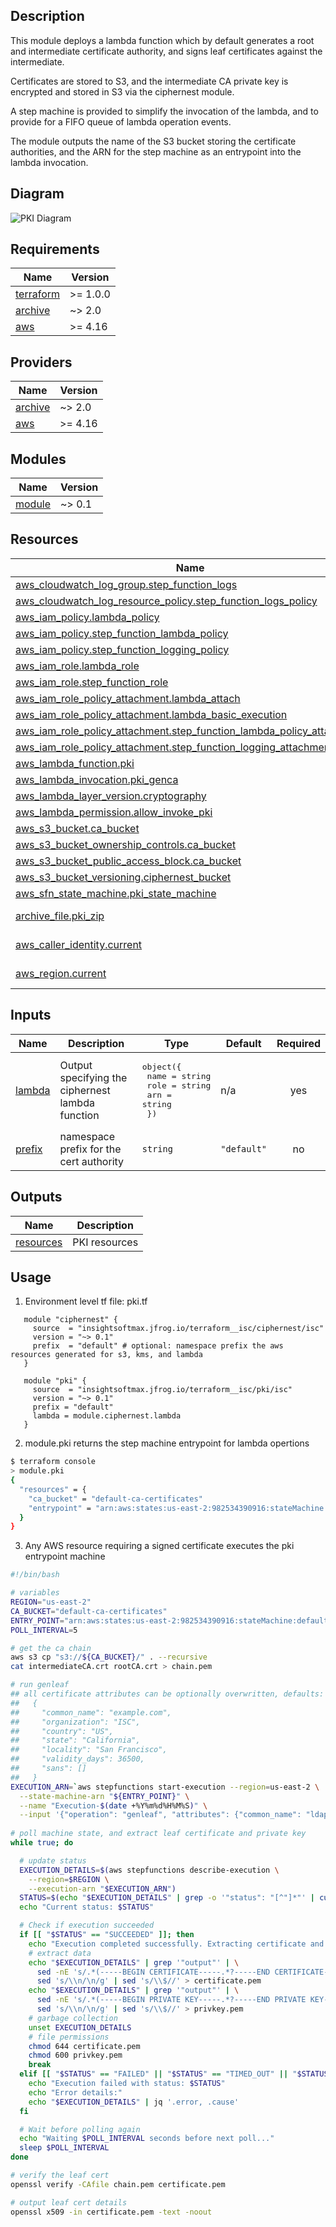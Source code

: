 ## Description

This module deploys a lambda function which by default generates a root and intermediate certificate authority, and signs leaf certificates against the intermediate.

Certificates are stored to S3, and the intermediate CA private key is encrypted and stored in S3 via the ciphernest module.

A step machine is provided to simplify the invocation of the lambda, and to provide for a FIFO queue of lambda operation events.

The module outputs the name of the S3 bucket storing the certificate authorities, and the ARN for the step machine as an entrypoint into the lambda invocation.

## Diagram
![PKI Diagram](./workflow/pki.jpg)

## Requirements

| Name | Version |
|------|---------|
| <a name="requirement_terraform"></a> [terraform](#requirement\_terraform) | >= 1.0.0 |
| <a name="requirement_archive"></a> [archive](#requirement\_archive) | ~> 2.0 |
| <a name="requirement_aws"></a> [aws](#requirement\_aws) | >= 4.16 |

## Providers

| Name | Version |
|------|---------|
| <a name="provider_archive"></a> [archive](#provider\_archive) | ~> 2.0 |
| <a name="provider_aws"></a> [aws](#provider\_aws) | >= 4.16 |

## Modules

| Name | Version |
|------|---------|
| <a name="module_resources"></a> [module](#ciphernest) | ~> 0.1 |

## Resources

| Name | Type |
|------|------|
| [aws_cloudwatch_log_group.step_function_logs](https://registry.terraform.io/providers/hashicorp/aws/latest/docs/resources/cloudwatch_log_group) | resource |
| [aws_cloudwatch_log_resource_policy.step_function_logs_policy](https://registry.terraform.io/providers/hashicorp/aws/latest/docs/resources/cloudwatch_log_resource_policy) | resource |
| [aws_iam_policy.lambda_policy](https://registry.terraform.io/providers/hashicorp/aws/latest/docs/resources/iam_policy) | resource |
| [aws_iam_policy.step_function_lambda_policy](https://registry.terraform.io/providers/hashicorp/aws/latest/docs/resources/iam_policy) | resource |
| [aws_iam_policy.step_function_logging_policy](https://registry.terraform.io/providers/hashicorp/aws/latest/docs/resources/iam_policy) | resource |
| [aws_iam_role.lambda_role](https://registry.terraform.io/providers/hashicorp/aws/latest/docs/resources/iam_role) | resource |
| [aws_iam_role.step_function_role](https://registry.terraform.io/providers/hashicorp/aws/latest/docs/resources/iam_role) | resource |
| [aws_iam_role_policy_attachment.lambda_attach](https://registry.terraform.io/providers/hashicorp/aws/latest/docs/resources/iam_role_policy_attachment) | resource |
| [aws_iam_role_policy_attachment.lambda_basic_execution](https://registry.terraform.io/providers/hashicorp/aws/latest/docs/resources/iam_role_policy_attachment) | resource |
| [aws_iam_role_policy_attachment.step_function_lambda_policy_attachment](https://registry.terraform.io/providers/hashicorp/aws/latest/docs/resources/iam_role_policy_attachment) | resource |
| [aws_iam_role_policy_attachment.step_function_logging_attachment](https://registry.terraform.io/providers/hashicorp/aws/latest/docs/resources/iam_role_policy_attachment) | resource |
| [aws_lambda_function.pki](https://registry.terraform.io/providers/hashicorp/aws/latest/docs/resources/lambda_function) | resource |
| [aws_lambda_invocation.pki_genca](https://registry.terraform.io/providers/hashicorp/aws/latest/docs/resources/lambda_invocation) | resource |
| [aws_lambda_layer_version.cryptography](https://registry.terraform.io/providers/hashicorp/aws/latest/docs/resources/lambda_layer_version) | resource |
| [aws_lambda_permission.allow_invoke_pki](https://registry.terraform.io/providers/hashicorp/aws/latest/docs/resources/lambda_permission) | resource |
| [aws_s3_bucket.ca_bucket](https://registry.terraform.io/providers/hashicorp/aws/latest/docs/resources/s3_bucket) | resource |
| [aws_s3_bucket_ownership_controls.ca_bucket](https://registry.terraform.io/providers/hashicorp/aws/latest/docs/resources/s3_bucket_ownership_controls) | resource |
| [aws_s3_bucket_public_access_block.ca_bucket](https://registry.terraform.io/providers/hashicorp/aws/latest/docs/resources/s3_bucket_public_access_block) | resource |
| [aws_s3_bucket_versioning.ciphernest_bucket](https://registry.terraform.io/providers/hashicorp/aws/latest/docs/resources/s3_bucket_versioning) | resource |
| [aws_sfn_state_machine.pki_state_machine](https://registry.terraform.io/providers/hashicorp/aws/latest/docs/resources/sfn_state_machine) | resource |
| [archive_file.pki_zip](https://registry.terraform.io/providers/hashicorp/archive/latest/docs/data-sources/file) | data source |
| [aws_caller_identity.current](https://registry.terraform.io/providers/hashicorp/aws/latest/docs/data-sources/caller_identity) | data source |
| [aws_region.current](https://registry.terraform.io/providers/hashicorp/aws/latest/docs/data-sources/region) | data source |

## Inputs

| Name | Description | Type | Default | Required |
|------|-------------|------|---------|:--------:|
| <a name="input_lambda"></a> [lambda](#input\_lambda) | Output specifying the ciphernest lambda function | <pre>object({<br/>    name = string<br/>    role = string<br/>    arn  = string<br/>  })</pre> | n/a | yes |
| <a name="input_prefix"></a> [prefix](#input\_prefix) | namespace prefix for the cert authority | `string` | `"default"` | no |

## Outputs

| Name | Description |
|------|-------------|
| <a name="output_resources"></a> [resources](#output\_resources) | PKI resources 

## Usage
1) Environment level tf file: 
pki.tf
```hcl
   module "ciphernest" {
     source  = "insightsoftmax.jfrog.io/terraform__isc/ciphernest/isc"
     version = "~> 0.1"
     prefix  = "default" # optional: namespace prefix the aws resources generated for s3, kms, and lambda 
   }

   module "pki" {
     source  = "insightsoftmax.jfrog.io/terraform__isc/pki/isc"
     version = "~> 0.1"
     prefix = "default"
     lambda = module.ciphernest.lambda
   }
```
2) module.pki returns the step machine entrypoint for lambda opertions
```bash
$ terraform console
> module.pki
{
  "resources" = {
    "ca_bucket" = "default-ca-certificates"
    "entrypoint" = "arn:aws:states:us-east-2:982534390916:stateMachine:default_entrypoint_machine"
  }
}
```
3) Any AWS resource requiring a signed certificate executes the pki entrypoint machine
```bash
#!/bin/bash

# variables
REGION="us-east-2"
CA_BUCKET="default-ca-certificates"
ENTRY_POINT="arn:aws:states:us-east-2:982534390916:stateMachine:default_entrypoint_machine"
POLL_INTERVAL=5  

# get the ca chain
aws s3 cp "s3://${CA_BUCKET}/" . --recursive
cat intermediateCA.crt rootCA.crt > chain.pem

# run genleaf
## all certificate attributes can be optionally overwritten, defaults:
##   {
##     "common_name": "example.com",
##     "organization": "ISC",
##     "country": "US",
##     "state": "California",
##     "locality": "San Francisco",
##     "validity_days": 36500,
##     "sans": []
##   }
EXECUTION_ARN=`aws stepfunctions start-execution --region=us-east-2 \
  --state-machine-arn "${ENTRY_POINT}" \
  --name "Execution-$(date +%Y%m%d%H%M%S)" \
  --input '{"operation": "genleaf", "attributes": {"common_name": "ldap.isc.net", "sans": ["*", "*.isc.net"]}}' | jq -r '.executionArn'`
                                                                                        
# poll machine state, and extract leaf certificate and private key
while true; do

  # update status
  EXECUTION_DETAILS=$(aws stepfunctions describe-execution \
    --region=$REGION \
    --execution-arn "$EXECUTION_ARN")
  STATUS=$(echo "$EXECUTION_DETAILS" | grep -o '"status": "[^"]*"' | cut -d'"' -f4)
  echo "Current status: $STATUS"

  # Check if execution succeeded
  if [[ "$STATUS" == "SUCCEEDED" ]]; then
    echo "Execution completed successfully. Extracting certificate and private key..."
    # extract data
    echo "$EXECUTION_DETAILS" | grep '"output"' | \
      sed -nE 's/.*(-----BEGIN CERTIFICATE-----.*?-----END CERTIFICATE-----).*/\1/p' | \
      sed 's/\\n/\n/g' | sed 's/\\$//' > certificate.pem
    echo "$EXECUTION_DETAILS" | grep '"output"' | \
      sed -nE 's/.*(-----BEGIN PRIVATE KEY-----.*?-----END PRIVATE KEY-----).*/\1/p' | \
      sed 's/\\n/\n/g' | sed 's/\\$//' > privkey.pem
    # garbage collection
    unset EXECUTION_DETAILS
    # file permissions
    chmod 644 certificate.pem
    chmod 600 privkey.pem
    break
  elif [[ "$STATUS" == "FAILED" || "$STATUS" == "TIMED_OUT" || "$STATUS" == "ABORTED" ]]; then
    echo "Execution failed with status: $STATUS"
    echo "Error details:"
    echo "$EXECUTION_DETAILS" | jq '.error, .cause'
  fi

  # Wait before polling again
  echo "Waiting $POLL_INTERVAL seconds before next poll..."
  sleep $POLL_INTERVAL
done

# verify the leaf cert
openssl verify -CAfile chain.pem certificate.pem 

# output leaf cert details
openssl x509 -in certificate.pem -text -noout
```
